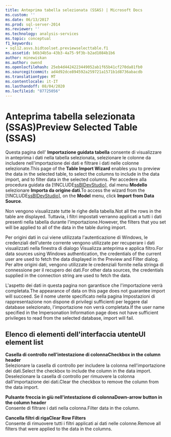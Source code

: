 ```yaml
---
title: Anteprima tabella selezionata (SSAS) | Microsoft Docs
ms.custom: ''
ms.date: 06/13/2017
ms.prod: sql-server-2014
ms.reviewer: ''
ms.technology: analysis-services
ms.topic: conceptual
f1_keywords:
- sql12.asvs.bidtoolset.previewselecttable.f1
ms.assetid: b6b34b5a-43b3-4a75-9f3b-b2ad1084b1b6
author: minewiskan
ms.author: owend
ms.openlocfilehash: 25eb4d4424223449052ab1f65b41cf270da81fb0
ms.sourcegitcommit: ad4d92dce894592a259721a1571b1d8736abacdb
ms.translationtype: MT
ms.contentlocale: it-IT
ms.lasthandoff: 08/04/2020
ms.locfileid: "87725056"
---
```

# <a name="preview-selected-table-ssas"></a><span data-ttu-id="a89eb-102">Anteprima tabella selezionata (SSAS)</span><span class="sxs-lookup"><span data-stu-id="a89eb-102">Preview Selected Table (SSAS)</span></span>
  <span data-ttu-id="a89eb-103">Questa pagina dell' **Importazione guidata tabella** consente di visualizzare in anteprima i dati nella tabella selezionata, selezionare le colonne da includere nell'importazione dei dati e filtrare i dati nelle colonne selezionate.</span><span class="sxs-lookup"><span data-stu-id="a89eb-103">This page of the **Table Import Wizard** enables you to preview the data in the selected table, to select the columns to include in the data import, and to filter data in the selected columns.</span></span> <span data-ttu-id="a89eb-104">Per accedere alla procedura guidata da [!INCLUDE[ssBIDevStudio](../includes/ssbidevstudio-md.md)], dal menu **Modello** selezionare **Importa da origine dati**.</span><span class="sxs-lookup"><span data-stu-id="a89eb-104">To access the wizard from the [!INCLUDE[ssBIDevStudio](../includes/ssbidevstudio-md.md)], on the **Model** menu, click **Import from Data Source**.</span></span>  
  
 <span data-ttu-id="a89eb-105">Non vengono visualizzate tutte le righe della tabella.</span><span class="sxs-lookup"><span data-stu-id="a89eb-105">Not all the rows in the table are displayed.</span></span> <span data-ttu-id="a89eb-106">Tuttavia, i filtri impostati verranno applicati a tutti i dati presenti nella tabella durante l'importazione.</span><span class="sxs-lookup"><span data-stu-id="a89eb-106">However, the filters that you set will be applied to all of the data in the table during import.</span></span>  
  
 <span data-ttu-id="a89eb-107">Per origini dati in cui viene utilizzata l'autenticazione di Windows, le credenziali dell'utente corrente vengono utilizzate per recuperare i dati visualizzati nella finestra di dialogo Visualizza anteprima e applica filtro.</span><span class="sxs-lookup"><span data-stu-id="a89eb-107">For data sources using Windows authentication, the credentials of the current user are used to fetch the data displayed in the Preview and Filter dialog.</span></span> <span data-ttu-id="a89eb-108">Per altre origini dati, vengono utilizzate le credenziali fornite nella stringa di connessione per il recupero dei dati.</span><span class="sxs-lookup"><span data-stu-id="a89eb-108">For other data sources, the credentials supplied in the connection string are used to fetch the data.</span></span>  
  
 <span data-ttu-id="a89eb-109">L'aspetto dei dati in questa pagina non garantisce che l'importazione verrà completata.</span><span class="sxs-lookup"><span data-stu-id="a89eb-109">The appearance of data on this page does not guarantee import will succeed.</span></span> <span data-ttu-id="a89eb-110">Se il nome utente specificato nella pagina Impostazioni di rappresentazione non dispone di privilegi sufficienti per leggere dal database selezionato, l'importazione non verrà completata.</span><span class="sxs-lookup"><span data-stu-id="a89eb-110">If the user name specified in the Impersonation Information page does not have sufficient privileges to read from the selected database, import will fail.</span></span>  
  
## <a name="ui-element-list"></a><span data-ttu-id="a89eb-111">Elenco di elementi dell'interfaccia utente</span><span class="sxs-lookup"><span data-stu-id="a89eb-111">UI element list</span></span>  
 <span data-ttu-id="a89eb-112">**Casella di controllo nell'intestazione di colonna**</span><span class="sxs-lookup"><span data-stu-id="a89eb-112">**Checkbox in the column header**</span></span>  
 <span data-ttu-id="a89eb-113">Selezionare la casella di controllo per includere la colonna nell'importazione dei dati.</span><span class="sxs-lookup"><span data-stu-id="a89eb-113">Select the checkbox to include the column in the data import.</span></span> <span data-ttu-id="a89eb-114">Deselezionare la casella di controllo per rimuovere la colonna dall'importazione dei dati.</span><span class="sxs-lookup"><span data-stu-id="a89eb-114">Clear the checkbox to remove the column from the data import.</span></span>  
  
 <span data-ttu-id="a89eb-115">**Pulsante freccia in giù nell'intestazione di colonna**</span><span class="sxs-lookup"><span data-stu-id="a89eb-115">**Down-arrow button in the column header**</span></span>  
 <span data-ttu-id="a89eb-116">Consente di filtrare i dati nella colonna.</span><span class="sxs-lookup"><span data-stu-id="a89eb-116">Filter data in the column.</span></span>  
  
 <span data-ttu-id="a89eb-117">**Cancella filtri di riga**</span><span class="sxs-lookup"><span data-stu-id="a89eb-117">**Clear Row Filters**</span></span>  
 <span data-ttu-id="a89eb-118">Consente di rimuovere tutti i filtri applicati ai dati nelle colonne.</span><span class="sxs-lookup"><span data-stu-id="a89eb-118">Remove all filters that were applied to the data in the columns.</span></span>  
  
  
